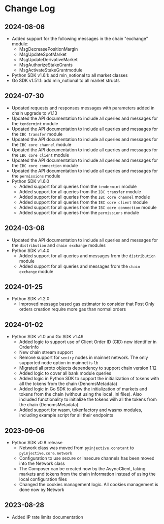 # Change Log

## 2024-08-06
- Added support for the following messages in the chain "exchange" module:
  - MsgDecreasePositionMargin
  - MsgUpdateSpotMarket
  - MsgUpdateDerivativeMarket
  - MsgAuthorizeStakeGrants
  - MsgActivateStakeGrantmodule
- Python SDK v1.6.1: add min_notional to all market classes
- Go SDK v1.51.1: add min_notional to all market structs

## 2024-07-30
- Updated requests and responses messages with parameters added in chain upgrade to v1.13
- Updated the API documentation to include all queries and messages for the `tendermint` module
- Updated the API documentation to include all queries and messages for the `IBC transfer` module
- Updated the API documentation to include all queries and messages for the `IBC core channel` module
- Updated the API documentation to include all queries and messages for the `IBC core client` module
- Updated the API documentation to include all queries and messages for the `IBC core connection` module
- Updated the API documentation to include all queries and messages for the `permissions` module
- Python SDK v1.6.0
  - Added support for all queries from the `tendermint` module
  - Added support for all queries from the `IBC transfer` module
  - Added support for all queries from the `IBC core channel` module
  - Added support for all queries from the `IBC core client` module
  - Added support for all queries from the `IBC core connection` module
  - Added support for all queries from the `permissions` module

## 2024-03-08
- Updated the API documentation to include all queries and messages for the `distribution` and `chain exchange` modules
- Python SDK v1.4.0
  - Added support for all queries and messages from the `distribution` module
  - Added support for all queries and messages from the `chain exchange` module

## 2024-01-25
- Python SDK v1.2.0
  - Improved message based gas estimator to consider that Post Only orders creation require more gas than normal orders

## 2024-01-02
- Python SDK v1.0 and Go SDK v1.49
  - Added logic to support use of Client Order ID (CID) new identifier in OrderInfo
  - New chain stream support
  - Remove support for `sentry` nodes in mainnet network. The only supported node option in mainnet is `lb`
  - Migrated all proto objects dependency to support chain version 1.12
  - Added logic to cover all bank module queries
  - Added logic in Python SDK to support the initialization of tokens with all the tokens from the chain (DenomsMetadata)
  - Added logic in Go SDK to allow the initialization of markets and tokens from the chain (without using the local .ini files). Also included functionality to initialize the tokens wilh all the tokens from the chain (DenomsMetadata)
  - Added support for wasm, tokenfactory and wasmx modules, including example script for all their endpoints

## 2023-09-06
- Python SDK v0.8 release
    - Network class was moved from `pyinjective.constant` to `pyinjective.core.network`
    - Configuration to use secure or insecure channels has been moved into the Network class
    - The Composer can be created now by the AsyncClient, taking markets and tokens from the chain information instead of using the local configuration files
    - Changed the cookies management logic. All cookies management is done now by Network

## 2023-08-28
- Added IP rate limits documentation